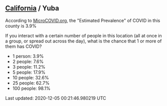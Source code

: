 
## [California](/united-states/california) / Yuba

According to [MicroCOVID.org](http://microcovid.org),
the "Estimated Prevalence" of COVID in this county is 3.9%

If you interact with a certain number of people in this location
(all at once in a group, or spread out across the day), what is the chance that
1 or more of them has COVID?

- 1 person: 3.9%
- 2 people: 7.6%
- 3 people: 11.2%
- 5 people: 17.9%
- 10 people: 32.6%
- 25 people: 62.7%
- 100 people: 98.1%

Last updated: 2020-12-05 00:21:46.980219 UTC
